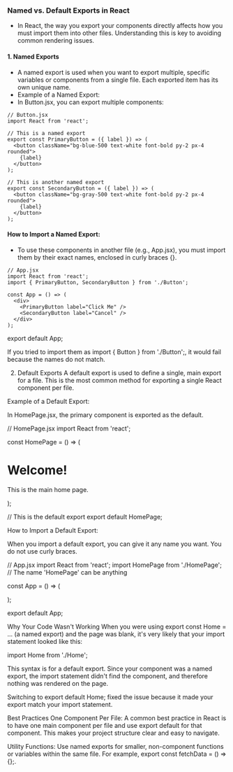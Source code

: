 ### Named vs. Default Exports in React
+ In React, the way you export your components directly affects how you must import them into other files. Understanding this is key to avoiding common rendering issues.
#### 1. Named Exports
+ A named export is used when you want to export multiple, specific variables or components from a single file. Each exported item has its own unique name.
+ Example of a Named Export:
+ In Button.jsx, you can export multiple components:
```
// Button.jsx
import React from 'react';

// This is a named export
export const PrimaryButton = ({ label }) => (
  <button className="bg-blue-500 text-white font-bold py-2 px-4 rounded">
    {label}
  </button>
);

// This is another named export
export const SecondaryButton = ({ label }) => (
  <button className="bg-gray-500 text-white font-bold py-2 px-4 rounded">
    {label}
  </button>
);
```
#### How to Import a Named Export:

+ To use these components in another file (e.g., App.jsx), you must import them by their exact names, enclosed in curly braces {}.
```
// App.jsx
import React from 'react';
import { PrimaryButton, SecondaryButton } from './Button';

const App = () => (
  <div>
    <PrimaryButton label="Click Me" />
    <SecondaryButton label="Cancel" />
  </div>
);
```
export default App;

If you tried to import them as import { Button } from './Button';, it would fail because the names do not match.

2. Default Exports
A default export is used to define a single, main export for a file. This is the most common method for exporting a single React component per file.

Example of a Default Export:

In HomePage.jsx, the primary component is exported as the default.

// HomePage.jsx
import React from 'react';

const HomePage = () => (
  <div className="text-center p-8">
    <h1 className="text-4xl font-bold text-gray-800">Welcome!</h1>
    <p className="mt-4 text-lg text-gray-600">This is the main home page.</p>
  </div>
);

// This is the default export
export default HomePage;

How to Import a Default Export:

When you import a default export, you can give it any name you want. You do not use curly braces.

// App.jsx
import React from 'react';
import HomePage from './HomePage'; // The name 'HomePage' can be anything

const App = () => (
  <div>
    <HomePage />
  </div>
);

export default App;

Why Your Code Wasn't Working
When you were using export const Home = ... (a named export) and the page was blank, it's very likely that your import statement looked like this:

import Home from './Home';

This syntax is for a default export. Since your component was a named export, the import statement didn't find the component, and therefore nothing was rendered on the page.

Switching to export default Home; fixed the issue because it made your export match your import statement.

Best Practices
One Component Per File: A common best practice in React is to have one main component per file and use export default for that component. This makes your project structure clear and easy to navigate.

Utility Functions: Use named exports for smaller, non-component functions or variables within the same file. For example, export const fetchData = () => {};.
